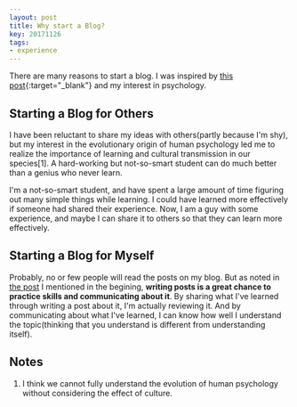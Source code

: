 ```yaml
---
layout: post
title: Why start a Blog?
key: 20171126
tags:
- experience
---
```


There are many reasons to start a blog. I was inspired by [this post](https://www.r-bloggers.com/advice-to-aspiring-data-scientists-start-a-blog/){:target="_blank"} and my interest in psychology.
<!--more-->

## Starting a Blog for Others
I have been reluctant to share my ideas with others(partly because I'm shy), but my interest in the evolutionary origin of human psychology led me to realize the importance of learning and cultural transmission in our species[1]. A hard-working but not-so-smart student can do much better than a genius who never learn. 

I'm a not-so-smart student, and have spent a large amount of time figuring out many simple things while learning. I could have learned more effectively if someone had shared their experience. Now, I am a guy with some experience, and maybe I can share it to others so that they can learn more effectively.

## Starting a Blog for Myself
Probably, no or few people will read the posts on my blog. But as noted in [the post](https://www.r-bloggers.com/advice-to-aspiring-data-scientists-start-a-blog/) I mentioned in the begining, **writing posts is a great chance to practice skills and communicating about it**. By sharing what I've learned through writing a post about it, I'm actually reviewing it. And by communicating about what I've learned, I can know how well I understand the topic(thinking that you understand is different from understanding itself).

## Notes
1. I think we cannot fully understand the evolution of human psychology without considering the effect of culture.